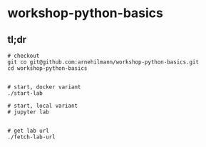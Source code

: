 # workshop-python-basics

## tl;dr

```
# checkout
git co git@github.com:arnehilmann/workshop-python-basics.git
cd workshop-python-basics


# start, docker variant
./start-lab

# start, local variant
# jupyter lab


# get lab url
./fetch-lab-url
```
